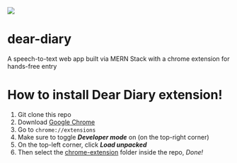 ![](https://cdn.discordapp.com/attachments/721030750669111381/721675007515951135/logo192.png)

# dear-diary
A speech-to-text web app built via MERN Stack with a chrome extension for hands-free entry

# How to install Dear Diary extension!
1. Git clone this repo
2. Download [Google Chrome](https://www.google.ca/chrome/)
3. Go to ```chrome://extensions```
4. Make sure to toggle ***Developer mode*** on (on the top-right corner)
5. On the top-left corner, click ***Load unpacked***
6. Then select the [chrome-extension](https://github.com/eesayas/dear-diary) folder inside the repo, *Done!*
